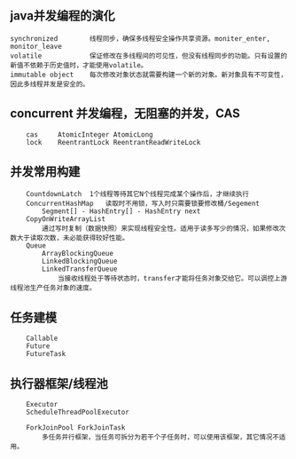 ## java并发编程的演化

	synchronized		线程同步，确保多线程安全操作共享资源。moniter_enter, monitor_leave
	volatile			保证修改在多线程间的可见性，但没有线程同步的功能。只有设置的新值不依赖于历史值时，才能使用volatile。
	immutable object	每次修改对象状态就需要构建一个新的对象。新对象具有不可变性，因此多线程并发是安全的。
	
## concurrent			并发编程，无阻塞的并发，CAS
		cas		AtomicInteger AtomicLong
		lock 	ReentrantLock ReentrantReadWriteLock
		
		
## 并发常用构建
		CountdownLatch	1个线程等待其它N个线程完成某个操作后，才继续执行
		ConcurrentHashMap	读取时不用锁，写入时只需要锁要修改桶/Segement
			Segment[] - HashEntry[] - HashEntry next
		CopyOnWriteArrayList	
			通过写时复制（数据快照）来实现线程安全性。适用于读多写少的情况，如果修改次数大于读取次数，未必能获得较好性能。
		Queue
			ArrayBlockingQueue
			LinkedBlockingQueue
			LinkedTransferQueue	
				当接收线程处于等待状态时，transfer才能将任务对象交给它。可以调控上游线程池生产任务对象的速度。
## 任务建模
		Callable
		Future
		FutureTask
		
## 执行器框架/线程池
		Executor
		ScheduleThreadPoolExecutor
		
		ForkJoinPool ForkJoinTask	
			多任务并行框架，当任务可拆分为若干个子任务时，可以使用该框架，其它情况不适用。
			
